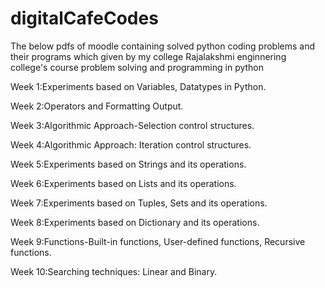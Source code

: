 # digitalCafeCodes
The below pdfs of moodle containing solved python coding problems and their programs which given by my college Rajalakshmi enginnering college's course problem solving and programming in python 


Week 1:Experiments based on Variables, Datatypes in Python.


Week 2:Operators and Formatting Output.


Week 3:Algorithmic Approach-Selection control structures.


Week 4:Algorithmic Approach: Iteration control structures.


Week 5:Experiments based on Strings and its operations.


Week 6:Experiments based on Lists and its operations.


Week 7:Experiments based on Tuples, Sets and its operations.


Week 8:Experiments based on Dictionary and its operations.


Week 9:Functions-Built-in functions, User-defined functions, Recursive functions.


Week 10:Searching techniques: Linear and Binary.
